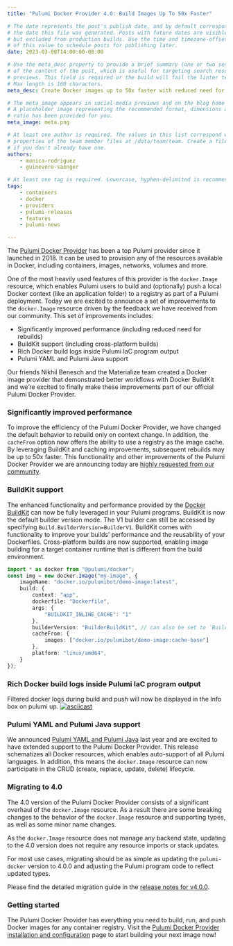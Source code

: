 ```yaml
---
title: "Pulumi Docker Provider 4.0: Build Images Up To 50x Faster"

# The date represents the post's publish date, and by default corresponds with
# the date this file was generated. Posts with future dates are visible in development,
# but excluded from production builds. Use the time and timezone-offset portions of
# of this value to schedule posts for publishing later.
date: 2023-03-08T14:00:00-08:00

# Use the meta_desc property to provide a brief summary (one or two sentences)
# of the content of the post, which is useful for targeting search results or social-media
# previews. This field is required or the build will fail the linter test.
# Max length is 160 characters.
meta_desc: Create Docker images up to 50x faster with reduced need for rebuilds, Docker BuildKit, and caching improvements.

# The meta_image appears in social-media previews and on the blog home page.
# A placeholder image representing the recommended format, dimensions and aspect
# ratio has been provided for you.
meta_image: meta.png

# At least one author is required. The values in this list correspond with the `id`
# properties of the team member files at /data/team/team. Create a file for yourself
# if you don't already have one.
authors:
    - monica-rodriguez
    - guinevere-saenger

# At least one tag is required. Lowercase, hyphen-delimited is recommended.
tags:
    - containers
    - docker
    - providers
    - pulumi-releases
    - features
    - pulumi-news

---
```


The [Pulumi Docker Provider](/registry/packages/docker) has been a top Pulumi provider since it launched in 2018. It can be used to provision any of the resources available in Docker, including containers, images, networks, volumes and more.

One of the most heavily used features of this provider is the `docker.Image` resource, which enables Pulumi users to build and (optionally) push a local Docker context (like an application folder) to a registry as part of a Pulumi deployment. Today we are excited to announce a set of improvements to the `docker.Image` resource driven by the feedback we have received from our community. This set of improvements includes:

* Significantly improved performance (including reduced need for rebuilds)
* BuildKit support (including cross-platform builds)
* Rich Docker build logs inside Pulumi IaC program output
* Pulumi YAML and Pulumi Java support

<!--more-->

Our friends Nikhil Benesch and the Materialize team created a Docker image provider that demonstrated better workflows with Docker BuildKit and we’re excited to finally make these improvements part of our official Pulumi Docker Provider.

### Significantly improved performance

To improve the efficiency of the Pulumi Docker Provider, we have changed the default behavior to rebuild only on context change. In addition, the `cacheFrom` option now offers the ability to use a registry as the image cache. By leveraging BuildKit and caching improvements, subsequent rebuilds may be up to 50x faster. This functionality and other improvements of the Pulumi Docker Provider we are announcing today are [highly requested from our community](https://github.com/pulumi/pulumi-docker/issues/132).

### BuildKit support

The enhanced functionality and performance provided by the [Docker BuildKit](https://docs.docker.com/build/buildkit/) can now be fully leveraged in your Pulumi programs. BuildKit is now the default builder version mode. The V1 builder can still be accessed by specifying `Build.BuilderVersion=BuilderV1`. BuildKit comes with functionality to improve your builds’ performance and the reusability of your Dockerfiles. Cross-platform builds are now supported, enabling image building for a target container runtime that is different from the build environment.

```typescript
import * as docker from "@pulumi/docker";
const img = new docker.Image("my-image", {
    imageName: "docker.io/pulumibot/demo-image:latest",
    build: {
        context: "app",
        dockerfile: "Dockerfile",
        args: {
            "BUILDKIT_INLINE_CACHE": "1"
        },
        builderVersion: "BuilderBuildKit", // can also be set to `BuilderV1`
        cacheFrom: {
            images: ["docker.io/pulumibot/demo-image:cache-base"]
        },
        platform: "linux/amd64",
    }
});
```

### Rich Docker build logs inside Pulumi IaC program output

Filtered docker logs during build and push will now be displayed in the Info box on pulumi up.
[![asciicast](https://asciinema.org/a/I8Xzmfme56ZP4uD6uo2U4i2wr.svg)](https://asciinema.org/a/I8Xzmfme56ZP4uD6uo2U4i2wr)

### Pulumi YAML and Pulumi Java support

We announced [Pulumi YAML and Pulumi Java](https://www.pulumi.com/blog/pulumi-universal-iac/) last year and are excited to have extended support to the Pulumi Docker Provider. This release schematizes all Docker resources, which enables auto-support of all Pulumi languages. In addition, this means the `docker.Image` resource can now participate in the CRUD (create, replace, update, delete) lifecycle.

### Migrating to 4.0

The 4.0 version of the Pulumi Docker Provider consists of a significant overhaul of the `docker.Image` resource. As a result there are some breaking changes to the behavior of the `docker.Image` resource and supporting types, as well as some minor name changes.

As the `docker.Image` resource does not manage any backend state, updating to the 4.0 version does not require any resource imports or stack updates.

For most use cases, migrating should be as simple as updating the `pulumi-docker` version to 4.0.0 and adjusting the Pulumi program code to reflect updated types.

Please find the detailed migration guide in the [release notes for v4.0.0](https://github.com/pulumi/pulumi-docker/releases/tag/v4.0.0).

### Getting started

The Pulumi Docker Provider has everything you need to build, run, and push Docker images for any container registry. Visit the [Pulumi Docker Provider installation and configuration](https://www.pulumi.com/registry/packages/docker/installation-configuration/) page to start building your next image now!
